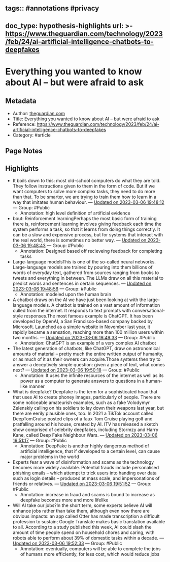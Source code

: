tags:: #annotations #privacy
---
doc_type: hypothesis-highlights
url: >-
  https://www.theguardian.com/technology/2023/feb/24/ai-artificial-intelligence-chatbots-to-deepfakes
---

# Everything you wanted to know about AI – but were afraid to ask

## Metadata
- Author: [theguardian.com]()
- Title: Everything you wanted to know about AI – but were afraid to ask
- Reference: https://www.theguardian.com/technology/2023/feb/24/ai-artificial-intelligence-chatbots-to-deepfakes
- Category: #article

## Page Notes
## Highlights
- It boils down to this: most old-school computers do what they are told. They follow instructions given to them in the form of code. But if we want computers to solve more complex tasks, they need to do more than that. To be smarter, we are trying to train them how to learn in a way that imitates human behaviour. — [Updated on 2023-03-06 19:48:12](https://hyp.is/vUUWeLyBEe2uP1vfXoxO2g/www.theguardian.com/technology/2023/feb/24/ai-artificial-intelligence-chatbots-to-deepfakes) — Group: #Public
    - Annotation: high level definition of artificial evidence
- bout: Reinforcement learningPerhaps the most basic form of training there is, reinforcement learning involves giving feedback each time the system performs a task, so that it learns from doing things correctly. It can be a slow and expensive process, but for systems that interact with the real world, there is sometimes no better way. — [Updated on 2023-03-06 19:48:43](https://hyp.is/zz-66ryBEe258Jtmlj8-Yw/www.theguardian.com/technology/2023/feb/24/ai-artificial-intelligence-chatbots-to-deepfakes) — Group: #Public
    - Annotation: Designed based off recieveing feedback for completing tasks
- Large-language modelsThis is one of the so-called neural networks. Large-language models are trained by pouring into them billions of words of everyday text, gathered from sources ranging from books to tweets and everything in between. The LLMs draw on all this material to predict words and sentences in certain sequences. — [Updated on 2023-03-06 19:48:56](https://hyp.is/1wSvBryBEe2gWt9K7oPbmA/www.theguardian.com/technology/2023/feb/24/ai-artificial-intelligence-chatbots-to-deepfakes) — Group: #Public
    - Annotation: modeled upon the human brain
- A chatbot draws on the AI we have just been looking at with the large-language models. A chatbot is trained on a vast amount of information culled from the internet. It responds to text prompts with conversational-style responses.The most famous example is ChatGPT. It has been developed by OpenAI, a San Francisco-based company backed by Microsoft. Launched as a simple website in November last year, it rapidly became a sensation, reaching more than 100 million users within two months. — [Updated on 2023-03-06 19:49:33](https://hyp.is/7UN2gLyBEe2b1Nser3Hu5g/www.theguardian.com/technology/2023/feb/24/ai-artificial-intelligence-chatbots-to-deepfakes) — Group: #Public
    - Annotation: ChatGPT is an example of a very complex AI chatbot
- The latest generation of chatbots, like ChatGPT, draw on astronomical amounts of material – pretty much the entire written output of humanity, or as much of it as their owners can acquire.Those systems then try to answer a deceptively simple question: given a piece of text, what comes next? — [Updated on 2023-03-06 19:50:18](https://hyp.is/CAzb0ryCEe24XDPKqvEXfg/www.theguardian.com/technology/2023/feb/24/ai-artificial-intelligence-chatbots-to-deepfakes) — Group: #Public
    - Annotation: It uses the infinite resources of the internet as well as its power as a computer to generate answers to questions in a human-like manner
- What is deepfake? Deepfake is the term for a sophisticated hoax that that uses AI to create phoney images, particularly of people. There are some noticeable amateurish examples, such as a fake Volodymyr Zelenskiy calling on his soldiers to lay down their weapons last year, but there are eerily plausible ones, too. In 2021 a TikTok account called DeepTomCruise posted clips of a faux Tom Cruise playing golf and pratfalling around his house, created by AI. ITV has released a sketch show comprised of celebrity deepfakes, including Stormzy and Harry Kane, called Deep Fake Neighbour Wars. — [Updated on 2023-03-06 19:51:17](https://hyp.is/KwlqBryCEe2WLavqXe-Rkw/www.theguardian.com/technology/2023/feb/24/ai-artificial-intelligence-chatbots-to-deepfakes) — Group: #Public
    - Annotation: DeepFake is another highly dangerous method of artificial intelligence, that if developed to a certain level, can cause major problems in the world
- Experts fear a wave of disinformation and scams as the technology becomes more widely available. Potential frauds include personalised phishing emails – which attempt to trick users into handing over data such as login details – produced at mass scale, and impersonations of friends or relatives. — [Updated on 2023-03-06 19:51:52](https://hyp.is/QBAjkLyCEe23aGOHa6luNw/www.theguardian.com/technology/2023/feb/24/ai-artificial-intelligence-chatbots-to-deepfakes) — Group: #Public
    - Annotation: increase in fraud and scams is bound to increase as deepfake becomes more and more lifelike
- Will AI take our jobs?In the short term, some experts believe AI will enhance jobs rather than take them, although even now there are obvious impacts: an app called Otter has made transcription a difficult profession to sustain; Google Translate makes basic translation available to all. According to a study published this week, AI could slash the amount of time people spend on household chores and caring, with robots able to perform about 39% of domestic tasks within a decade. — [Updated on 2023-03-06 19:52:33](https://hyp.is/WHwYWLyCEe2ywycRtjMIFw/www.theguardian.com/technology/2023/feb/24/ai-artificial-intelligence-chatbots-to-deepfakes) — Group: #Public
    - Annotation: eventually, computers will be able to complete the jobs of humans more efficiently, for less cost, which would reduce jobs


